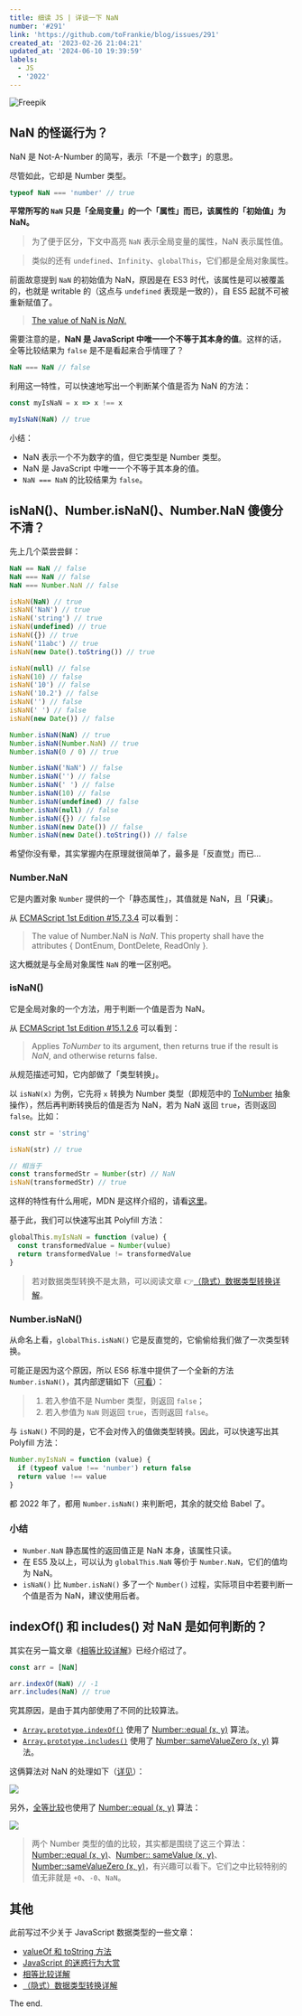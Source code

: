 ```yaml
---
title: 细读 JS | 详谈一下 NaN
number: '#291'
link: 'https://github.com/toFrankie/blog/issues/291'
created_at: '2023-02-26 21:04:21'
updated_at: '2024-06-10 19:39:59'
labels:
  - JS
  - '2022'
---
```

![Freepik](https://upload-images.jianshu.io/upload_images/5128488-d85ecd58f0b6aa59.jpeg?imageMogr2/auto-orient/strip%7CimageView2/2/w/1240)


## NaN 的怪诞行为？

NaN 是 Not-A-Number 的简写，表示「不是一个数字」的意思。

尽管如此，它却是 Number 类型。

```js
typeof NaN === 'number' // true
```

**平常所写的 `NaN` 只是「全局变量」的一个「属性」而已，该属性的「初始值」为 NaN。**

> 为了便于区分，下文中高亮 `NaN` 表示全局变量的属性，NaN 表示属性值。

> 类似的还有 `undefined`、`Infinity`、`globalThis`，它们都是全局对象属性。

前面故意提到 `NaN` 的初始值为 NaN，原因是在 ES3 时代，该属性是可以被覆盖的，也就是 writable 的（这点与 `undefined` 表现是一致的），自 ES5 起就不可被重新赋值了。

> [The value of NaN is *NaN*.](https://262.ecma-international.org/#sec-value-properties-of-the-global-object)

需要注意的是，**NaN 是 JavaScript 中唯一一个不等于其本身的值**。这样的话，全等比较结果为 `false` 是不是看起来合乎情理了？

```js
NaN === NaN // false
```

利用这一特性，可以快速地写出一个判断某个值是否为 NaN 的方法：

```js
const myIsNaN = x => x !== x

myIsNaN(NaN) // true
```

小结：

* NaN 表示一个不为数字的值，但它类型是 Number 类型。
* NaN 是 JavaScript 中唯一一个不等于其本身的值。
* `NaN === NaN` 的比较结果为 `false`。

## isNaN()、Number.isNaN()、Number.NaN 傻傻分不清？

先上几个菜尝尝鲜：

```js
NaN == NaN // false
NaN === NaN // false
NaN === Number.NaN // false
```

```js
isNaN(NaN) // true
isNaN('NaN') // true
isNaN('string') // true
isNaN(undefined) // true
isNaN({}) // true
isNaN('11abc') // true
isNaN(new Date().toString()) // true

isNaN(null) // false
isNaN(10) // false
isNaN('10') // false
isNaN('10.2') // false
isNaN('') // false
isNaN(' ') // false
isNaN(new Date()) // false
```
```js
Number.isNaN(NaN) // true
Number.isNaN(Number.NaN) // true
Number.isNaN(0 / 0) // true

Number.isNaN('NaN') // false
Number.isNaN('') // false
Number.isNaN(' ') // false
Number.isNaN(10) // false
Number.isNaN(undefined) // false
Number.isNaN(null) // false
Number.isNaN({}) // false
Number.isNaN(new Date()) // false
Number.isNaN(new Date().toString()) // false
```

希望你没有晕，其实掌握内在原理就很简单了，最多是「反直觉」而已...

### Number.NaN

它是内置对象 `Number` 提供的一个「静态属性」，其值就是 NaN，且「**只读**」。

从 [ECMAScript 1st Edition #15.7.3.4](https://www.ecma-international.org/wp-content/uploads/ECMA-262_1st_edition_june_1997.pdf) 可以看到：

> The value of Number.NaN is *NaN*.
> This property shall have the attributes { DontEnum, DontDelete, ReadOnly }.

这大概就是与全局对象属性 `NaN` 的唯一区别吧。 

### isNaN()

它是全局对象的一个方法，用于判断一个值是否为 NaN。

从 [ECMAScript 1st Edition #15.1.2.6](https://www.ecma-international.org/wp-content/uploads/ECMA-262_1st_edition_june_1997.pdf) 可以看到：

> Applies *ToNumber* to its argument, then returns true if the result is *NaN*, and otherwise returns false.

从规范描述可知，它内部做了「类型转换」。

以 `isNaN(x)` 为例，它先将 `x` 转换为 Number 类型（即规范中的 [ToNumber](https://262.ecma-international.org/#sec-tonumber) 抽象操作），然后再判断转换后的值是否为 NaN，若为 NaN 返回 `true`，否则返回 `false`。比如：

```js
const str = 'string'

isNaN(str) // true

// 相当于
const transformedStr = Number(str) // NaN
isNaN(transformedStr) // true
```

这样的特性有什么用呢，MDN 是这样介绍的，请看[这里](https://developer.mozilla.org/en-US/docs/Web/JavaScript/Reference/Global_Objects/isNaN#useful_special-case_behavior)。

基于此，我们可以快速写出其 Polyfill 方法：

```js
globalThis.myIsNaN = function (value) {
  const transformedValue = Number(vulue)
  return transformedValue != transformedValue
}
```

> 若对数据类型转换不是太熟，可以阅读文章 👉[（隐式）数据类型转换详解](https://github.com/toFrankie/blog/issues/242)。

### Number.isNaN()

从命名上看，`globalThis.isNaN()` 它是反直觉的，它偷偷给我们做了一次类型转换。

可能正是因为这个原因，所以 ES6 标准中提供了一个全新的方法 `Number.isNaN()`，其内部逻辑如下（[可看](https://262.ecma-international.org/#sec-number.isnan)）：

> 1. 若入参值不是 Number 类型，则返回 `false`；
> 2. 若入参值为 `NaN` 则返回 `true`，否则返回 `false`。

与 `isNaN()` 不同的是，它不会对传入的值做类型转换。因此，可以快速写出其 Polyfill 方法：

```js
Number.myIsNaN = function (value) {
  if (typeof value !== 'number') return false
  return value !== value
}
```

都 2022 年了，都用 `Number.isNaN()` 来判断吧，其余的就交给 Babel 了。

### 小结

* `Number.NaN` 静态属性的返回值正是 NaN 本身，该属性只读。
* 在 ES5 及以上，可以认为 `globalThis.NaN` 等价于 `Number.NaN`，它们的值均为 NaN。
* `isNaN()` 比 `Number.isNaN()` 多了一个 `Number()` 过程，实际项目中若要判断一个值是否为 NaN，建议使用后者。

## indexOf() 和 includes() 对 NaN 是如何判断的？

其实在另一篇文章《[相等比较详解](https://github.com/toFrankie/blog/issues/240)》已经介绍过了。

```js
const arr = [NaN]

arr.indexOf(NaN) // -1
arr.includes(NaN) // true
```

究其原因，是由于其内部使用了不同的比较算法。

* [`Array.prototype.indexOf()`](https://262.ecma-international.org/#sec-array.prototype.indexof) 使用了 [Number::equal (x, y)](https://262.ecma-international.org/#sec-numeric-types-number-equal) 算法。
* [`Array.prototype.includes()`](https://262.ecma-international.org/#sec-array.prototype.includes) 使用了 [Number::sameValueZero (x, y)](https://262.ecma-international.org/#sec-numeric-types-number-sameValueZero) 算法。

这俩算法对 NaN 的处理如下（[详见](https://262.ecma-international.org/#sec-numeric-types-number-equal)）：

![](https://upload-images.jianshu.io/upload_images/5128488-e922050bcbca56ce.png?imageMogr2/auto-orient/strip%7CimageView2/2/w/1240)

另外，[全等比较](https://262.ecma-international.org/#sec-strict-equality-comparison)也使用了 [Number::equal (x, y)](https://262.ecma-international.org/#sec-numeric-types-number-equal) 算法：

![](https://upload-images.jianshu.io/upload_images/5128488-d3b085e0ddd03730.png?imageMogr2/auto-orient/strip%7CimageView2/2/w/1240)

> 两个 Number 类型的值的比较，其实都是围绕了这三个算法：[Number::equal (x, y)](https://262.ecma-international.org/#sec-numeric-types-number-equal)、[Number:: sameValue (x, y)](https://262.ecma-international.org/#sec-numeric-types-number-sameValue)、[Number::sameValueZero (x, y)](https://262.ecma-international.org/#sec-numeric-types-number-sameValueZero)，有兴趣可以看下。它们之中比较特别的值无非就是 `+0`、`-0`、`NaN`。

## 其他

此前写过不少关于 JavaScript 数据类型的一些文章：

* [valueOf 和 toString 方法](https://github.com/toFrankie/blog/issues/241)
* [JavaScript 的迷惑行为大赏](https://github.com/toFrankie/blog/issues/234)
* [相等比较详解](https://github.com/toFrankie/blog/issues/240)
* [（隐式）数据类型转换详解](https://github.com/toFrankie/blog/issues/242)

The end.
